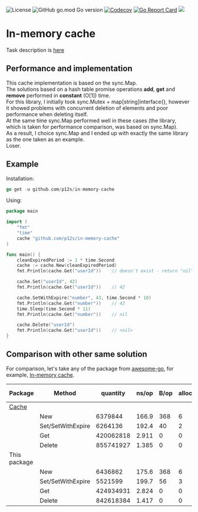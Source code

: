 ![License](https://img.shields.io/github/license/p12s/in-memory-cache)
![GitHub go.mod Go version](https://img.shields.io/github/go-mod/go-version/p12s/in-memory-cache?style=plastic)
[![Codecov](https://codecov.io/gh/p12s/in-memory-cache/branch/master/graph/badge.svg?token=0VP8CWJB7A)](https://codecov.io/gh/p12s/in-memory-cache)
[![Go Report Card](https://goreportcard.com/badge/github.com/p12s/in-memory-cache)](https://goreportcard.com/report/github.com/p12s/in-memory-cache)
<img src="https://github.com/p12s/in-memory-cache/workflows/lint-build-test/badge.svg?branch=master">

# In-memory cache
Task description is [here](task.md)

## Performance and implementation
This cache implementation is based on the sync.Map.  
The solutions based on a hash table promise operations **add**, **get** and **remove** performed in **constant** (O[1]) time.  
For this library, I initially took sync.Mutex + map[string]interface{}, however it showed problems with concurrent deletion of elements and poor performance when deleting itself.  
At the same time sync.Map performed well in these cases (the library, which is taken for performance comparison, was based on sync.Map).   
As a result, I choice sync.Map and I ended up with exactly the same library as the one taken as an example.  
Loser.  

## Example
Installation: 
```go
go get -u github.com/p12s/in-memory-cache
```
Using:
```go
package main

import (
	"fmt"
	"time"
	cache "github.com/p12s/in-memory-cache"
)

func main() {
	cleanExpiredPeriod := 1 * time.Second
	cache := cache.New(cleanExpiredPeriod)
	fmt.Println(cache.Get("userId"))	// doesn't exist - return "nil"

	cache.Set("userId", 42)
	fmt.Println(cache.Get("userId"))	// 42

	cache.SetWithExpire("number", 43, time.Second * 10)
	fmt.Println(cache.Get("number"))	// 43
	time.Sleep(time.Second * 11)
	fmt.Println(cache.Get("number"))	// nil

	cache.Delete("userId")
	fmt.Println(cache.Get("userId"))	// <nil>
}
```

## Сomparison with other same solution
For comparison, let's take any of the package from [awesome-go](https://github.com/avelino/awesome-go), for example, [In-memory cache](https://github.com/akyoto/cache).  

| Package                                  	| Method            	| quantity  	| ns/op 	| B/op 	| allocs/op 	| fast % 	|
|------------------------------------------	|-------------------	|-----------	|-------	|------	|-----------	|--------	|
| [Cache](https://github.com/akyoto/cache) 	|                   	|           	|       	|      	|           	|        	|
|                                          	| New               	| 6379844   	| 166.9 	| 368  	| 6         	|        	|
|                                          	| Set/SetWithExpire 	| 6264136   	| 192.4 	| 40   	| 2         	|        	|
|                                          	| Get               	| 420062818 	| 2.911 	| 0    	| 0         	|        	|
|                                          	| Delete            	| 855741927 	| 1.385 	| 0    	| 0         	|        	|
| This package                             	|                   	|           	|       	|      	|           	|        	|
|                                          	| New               	| 6436862   	| 175.6 	| 368  	| 6         	| ~      	|
|                                          	| Set/SetWithExpire 	| 5521599   	| 199.7 	| 56   	| 3         	| ~      	|
|                                          	| Get               	| 424934931 	| 2.824 	| 0    	| 0         	| ~      	|
|                                          	| Delete            	| 842618384 	| 1.417 	| 0    	| 0         	| ~      	|
